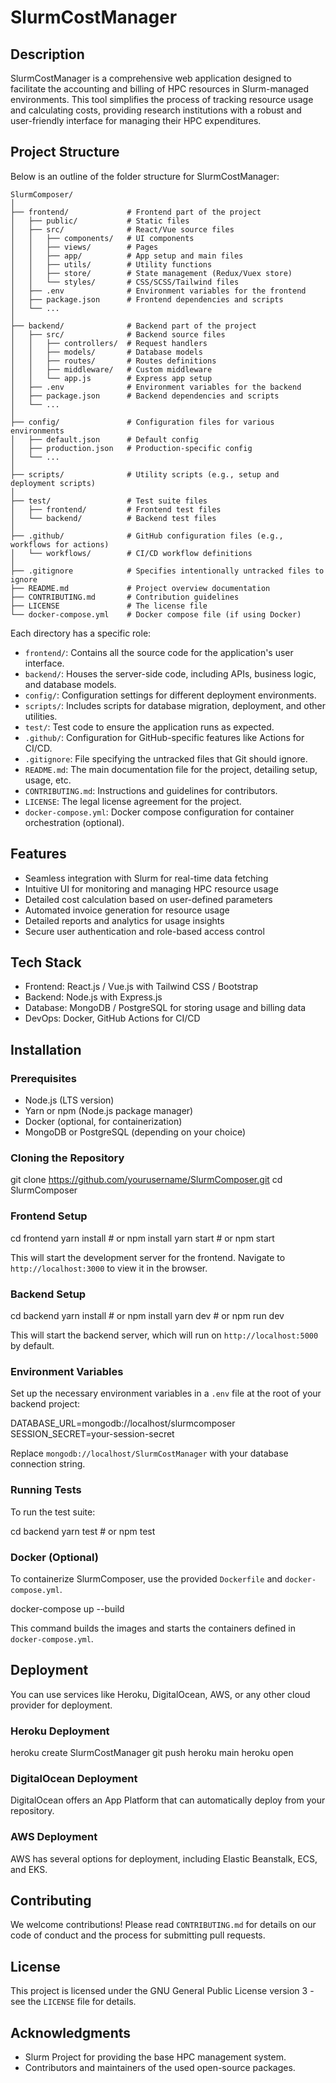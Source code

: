 # SlurmCostManager

## Description
SlurmCostManager is a comprehensive web application designed to facilitate the accounting and billing of HPC resources in Slurm-managed environments. This tool simplifies the process of tracking resource usage and calculating costs, providing research institutions with a robust and user-friendly interface for managing their HPC expenditures.

## Project Structure

Below is an outline of the folder structure for SlurmCostManager:

```
SlurmComposer/
│
├── frontend/             # Frontend part of the project
│   ├── public/           # Static files
│   ├── src/              # React/Vue source files
│   │   ├── components/   # UI components
│   │   ├── views/        # Pages
│   │   ├── app/          # App setup and main files
│   │   ├── utils/        # Utility functions
│   │   ├── store/        # State management (Redux/Vuex store)
│   │   └── styles/       # CSS/SCSS/Tailwind files
│   ├── .env              # Environment variables for the frontend
│   ├── package.json      # Frontend dependencies and scripts
│   └── ...
│
├── backend/              # Backend part of the project
│   ├── src/              # Backend source files
│   │   ├── controllers/  # Request handlers
│   │   ├── models/       # Database models
│   │   ├── routes/       # Routes definitions
│   │   ├── middleware/   # Custom middleware
│   │   └── app.js        # Express app setup
│   ├── .env              # Environment variables for the backend
│   ├── package.json      # Backend dependencies and scripts
│   └── ...
│
├── config/               # Configuration files for various environments
│   ├── default.json      # Default config
│   ├── production.json   # Production-specific config
│   └── ...
│
├── scripts/              # Utility scripts (e.g., setup and deployment scripts)
│
├── test/                 # Test suite files
│   ├── frontend/         # Frontend test files
│   └── backend/          # Backend test files
│
├── .github/              # GitHub configuration files (e.g., workflows for actions)
│   └── workflows/        # CI/CD workflow definitions
│
├── .gitignore            # Specifies intentionally untracked files to ignore
├── README.md             # Project overview documentation
├── CONTRIBUTING.md       # Contribution guidelines
├── LICENSE               # The license file
└── docker-compose.yml    # Docker compose file (if using Docker)
```

Each directory has a specific role:

- `frontend/`: Contains all the source code for the application's user interface.
- `backend/`: Houses the server-side code, including APIs, business logic, and database models.
- `config/`: Configuration settings for different deployment environments.
- `scripts/`: Includes scripts for database migration, deployment, and other utilities.
- `test/`: Test code to ensure the application runs as expected.
- `.github/`: Configuration for GitHub-specific features like Actions for CI/CD.
- `.gitignore`: File specifying the untracked files that Git should ignore.
- `README.md`: The main documentation file for the project, detailing setup, usage, etc.
- `CONTRIBUTING.md`: Instructions and guidelines for contributors.
- `LICENSE`: The legal license agreement for the project.
- `docker-compose.yml`: Docker compose configuration for container orchestration (optional).



## Features
- Seamless integration with Slurm for real-time data fetching
- Intuitive UI for monitoring and managing HPC resource usage
- Detailed cost calculation based on user-defined parameters
- Automated invoice generation for resource usage
- Detailed reports and analytics for usage insights
- Secure user authentication and role-based access control

## Tech Stack
- Frontend: React.js / Vue.js with Tailwind CSS / Bootstrap
- Backend: Node.js with Express.js
- Database: MongoDB / PostgreSQL for storing usage and billing data
- DevOps: Docker, GitHub Actions for CI/CD

## Installation

### Prerequisites
- Node.js (LTS version)
- Yarn or npm (Node.js package manager)
- Docker (optional, for containerization)
- MongoDB or PostgreSQL (depending on your choice)

### Cloning the Repository
git clone https://github.com/yourusername/SlurmComposer.git
cd SlurmComposer


### Frontend Setup
cd frontend
yarn install # or npm install
yarn start # or npm start

This will start the development server for the frontend. Navigate to `http://localhost:3000` to view it in the browser.

### Backend Setup
cd backend
yarn install # or npm install
yarn dev # or npm run dev

This will start the backend server, which will run on `http://localhost:5000` by default.

### Environment Variables
Set up the necessary environment variables in a `.env` file at the root of your backend project:

DATABASE_URL=mongodb://localhost/slurmcomposer
SESSION_SECRET=your-session-secret


Replace `mongodb://localhost/SlurmCostManager` with your database connection string.

### Running Tests
To run the test suite:

cd backend
yarn test # or npm test


### Docker (Optional)
To containerize SlurmComposer, use the provided `Dockerfile` and `docker-compose.yml`.

docker-compose up --build


This command builds the images and starts the containers defined in `docker-compose.yml`.

## Deployment

You can use services like Heroku, DigitalOcean, AWS, or any other cloud provider for deployment.

### Heroku Deployment
heroku create SlurmCostManager
git push heroku main
heroku open


### DigitalOcean Deployment
DigitalOcean offers an App Platform that can automatically deploy from your repository.

### AWS Deployment
AWS has several options for deployment, including Elastic Beanstalk, ECS, and EKS.

## Contributing
We welcome contributions! Please read `CONTRIBUTING.md` for details on our code of conduct and the process for submitting pull requests.

## License
This project is licensed under the GNU General Public License version 3 - see the `LICENSE` file for details.

## Acknowledgments
- Slurm Project for providing the base HPC management system.
- Contributors and maintainers of the used open-source packages.


